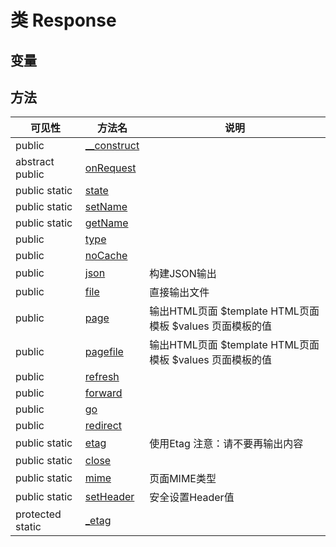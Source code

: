 #  类 Response




## 变量


## 方法


| 可见性 | 方法名 | 说明 |
|--------|-------|------|
| public |[__construct](Response/__construct.md) |  |
|abstract public |[onRequest](Response/onRequest.md) |  |
| public static|[state](Response/state.md) |  |
| public static|[setName](Response/setName.md) |  |
| public static|[getName](Response/getName.md) |  |
| public |[type](Response/type.md) |  |
| public |[noCache](Response/noCache.md) |  |
| public |[json](Response/json.md) | 构建JSON输出 |
| public |[file](Response/file.md) | 直接输出文件 |
| public |[page](Response/page.md) | 输出HTML页面 $template HTML页面模板 $values 页面模板的值 |
| public |[pagefile](Response/pagefile.md) | 输出HTML页面 $template HTML页面模板 $values 页面模板的值 |
| public |[refresh](Response/refresh.md) |  |
| public |[forward](Response/forward.md) |  |
| public |[go](Response/go.md) |  |
| public |[redirect](Response/redirect.md) |  |
| public static|[etag](Response/etag.md) | 使用Etag 注意：请不要再输出内容 |
| public static|[close](Response/close.md) |  |
| public static|[mime](Response/mime.md) | 页面MIME类型 |
| public static|[setHeader](Response/setHeader.md) | 安全设置Header值 |
| protected static|[_etag](Response/_etag.md) |  |

